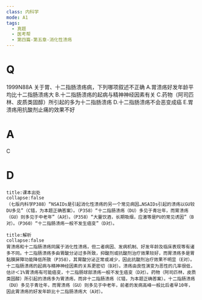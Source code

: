 ```yaml
---
class: 内科学
mode: A1
tags:
  - 真题
  - 医考帮
  - 第四篇-第五章-消化性溃疡
---
```


# Q
1999N88A 关于胃、十二指肠溃疡病，下列哪项叙述不正确
A.胃溃疡好发年龄平均比十二指肠溃疡大
B.十二指肠溃疡的起病与精神神经因素有关
C.药物（阿司匹林、皮质类固醇）所引起的多为十二指肠溃疡
D.十二指肠溃疡不会恶变成癌
E.胃溃疡用抗酸剂止痛的效果不好

# A
C
# D
```ad-note
title:课本出处
collapse:false
（七版内科学P388）“NSAIDs是引起消化性溃疡的另一个常见病因…NSAIDs引起的溃疡以GU较DU多见”（C错，为本题正确答案）。（P358）“十二指肠溃疡（DU）多见于青壮年，而胃溃疡（GU）则多见于中老年”（A对）。（P358）“大量饮酒，长期吸烟，应激等是PU的常见诱因”（B对）。（P360）“十二指肠溃疡一般不发生癌变”（D对）。
```

```ad-summary
title:解析
collapse:false
胃溃疡和十二指肠溃疡同属于消化性溃疡，但二者病因、发病机制、好发年龄及临床表现等有诸多不同。十二指肠溃疡多由胃酸分泌过多所致，抑酸剂或抗酸剂治疗效果较好，而胃溃疡多是胃黏膜屏障功能降低所致（P358），其胃酸分泌正常或减少，因此抗酸剂治疗效果不明显（E对）。十二指肠溃疡的起病与精神神经因素的关系更密切（B对）。溃疡由良性演变为恶性的几率很低，估计＜1%胃溃疡有可能癌变，十二指肠球部溃疡一般不发生癌变（D对）。药物（阿司匹林，皮质类固醇）所引起的溃疡多为胃溃疡，而非十二指肠溃疡（C错，为本题正确答案）。十二指肠溃疡（DU）多见于青壮年，而胃溃疡（GU）则多见于中老年，前者的发病高峰一般比后者早10年，因此胃溃疡的好发年龄比十二指肠溃疡大（A对）。
```

